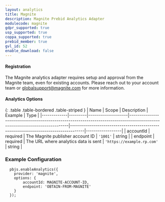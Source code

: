 ```yaml
---
layout: analytics
title: Magnite
description: Magnite Prebid Analytics Adapter
modulecode: magnite
gdpr_supported: true
usp_supported: true
coppa_supported: true
prebid_member: true
gvl_id: 52
enable_download: false
---
```


#### Registration

The Magnite analytics adapter requires setup and approval from the
Magnite team, even for existing accounts. Please reach out to your account
team or globalsupport@magnite.com for more information.

#### Analytics Options

{: .table .table-bordered .table-striped }
| Name         | Scope              | Description                                                                                                                 | Example                                                                             | Type             |
|-------------|---------|--------------------|-----------------------------------------------------------------------------------------------------------------------------|-------------------------------------------------------------------------------------|------------------|
| accountId | required  | The Magnite publisher account ID | `'1001'`  | string |
| endpoint | required | The URL where analytics data is sent   | `'https://example.rp.com'`  | string |

### Example Configuration

```
  pbjs.enableAnalytics({
    provider: 'magnite',
    options: {
        accountId: MAGNITE-ACCOUNT-ID,
        endpoint: 'OBTAIN-FROM-MAGNITE'
    }
  });
```
